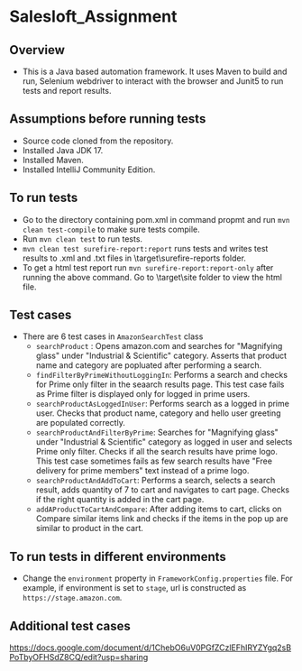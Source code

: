 # Salesloft_Assignment

## Overview
- This is a Java based automation framework. It uses Maven to build and run, Selenium webdriver to interact with the browser and Junit5 to run tests and report results.

## Assumptions before running tests
- Source code cloned from the repository.
- Installed Java JDK 17.
- Installed Maven.
- Installed IntelliJ Community Edition.

## To run tests
- Go to the directory containing pom.xml in command propmt and run `mvn clean test-compile` to make sure tests compile.
- Run `mvn clean test` to run tests.
- `mvn clean test surefire-report:report` runs tests and writes test results to .xml and .txt files in \target\surefire-reports folder.
- To get a html test report run `mvn surefire-report:report-only` after running the above command. Go to \target\site folder to view the html file.

## Test cases
- There are 6 test cases in `AmazonSearchTest` class
  - `searchProduct` : Opens amazon.com and searches for "Magnifying glass" under "Industrial & Scientific" category. Asserts that product name and category are popluated after performing a search.
  - `findFilterByPrimeWithoutLoggingIn`: Performs a search and checks for Prime only filter in the seaarch results page. This test case fails as Prime filter is displayed only for logged in prime users.
  - `searchProductAsLoggedInUser`: Performs search as a logged in prime user. Checks that product name, category and hello user greeting are populated correctly.
  - `searchProductAndFilterByPrime`: Searches for "Magnifying glass" under "Industrial & Scientific" category as logged in user and selects Prime only filter. Checks if all the search results have prime logo.
  This test case sometimes fails as few search results have "Free delivery for prime members" text instead of a prime logo.
  - `searchProductAndAddToCart`: Performs a search, selects a search result, adds quantity of 7 to cart and navigates to cart page. Checks if the right quantity is added in the cart page.
  - `addAProductToCartAndCompare`: After adding items to cart, clicks on Compare similar items link and checks if the items in the pop up are similar to product in the cart.
  
## To run tests in different environments
 - Change the `environment` property in `FrameworkConfig.properties` file. For example, if environment is set to `stage`, url is constructed as `https://stage.amazon.com`.

## Additional test cases
https://docs.google.com/document/d/1ChebO6uV0PGfZCzlEFhIRYZYgq2sBPoTbyOFHSdZ8CQ/edit?usp=sharing
